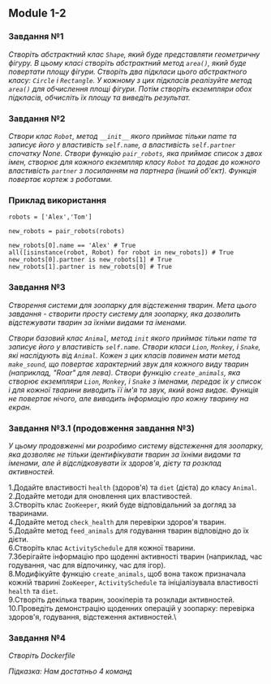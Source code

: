 ## Module 1-2

### Завдання №1

*Створіть абстрактний клас `Shape`, який буде представляти геометричну фігуру.
В цьому класі створіть абстрактний метод `area()`, який буде повертати площу фігури. 
Створіть два підкласи цього абстрактного класу: `Circle` і `Rectangle`. 
У кожному з цих підкласів реалізуйте метод `area()` для обчислення площі фігури.
Потім створіть екземпляри обох підкласів, обчисліть їх площу та виведіть результат.*


### Завдання №2

*Створи клас `Robot`, метод `__init__` якого приймає тільки name та записує його у властивість `self.name`, 
a властивість `self.partner` спочатку None.
Створи функцію `pair_robots`, яка приймає список з двох імен, створює для кожного екземпляр класу `Robot` та додає 
до кожного властивість `partner` з посиланням на партнера (інший об'єкт). Функція повертає кортеж з роботами.*

### Приклад використання

`robots = ['Alex','Tom']`

`new_robots = pair_robots(robots)`

`new_robots[0].name == 'Alex' # True` \
`all([isinstance(robot, Robot) for robot in new_robots]) # True` \
`new_robots[0].partner is new_robots[1] # True` \
`new_robots[1].partner is new_robots[0] # True`


### Завдання №3

*Створення системи для зоопарку для відстеження тварин.
Мета цього завдання - створити просту систему для зоопарку, 
яка дозволить відстежувати тварин за їхніми видами та іменами.*

*Створи базовий клас `Animal`, метод `init` якого приймає тільки name та записує його у властивість `self.name`.
Створи класи `Lion`, `Monkey`, і `Snake`, які наслідують від `Animal`. Кожен з цих класів повинен мати метод `make_sound`,
що повертає характерний звук для кожного виду тварин (наприклад, "Roar" для лева).
Створи функцію `create_animals`, яка створює екземпляри `Lion`, `Monkey`, і `Snake` з іменами, передає їх у список
і для кожної тварини виводить її ім'я та звук, який вона видає. Функція не повертає нічого, але виводить інформацію
про кожну тварину на екран.*


### Завдання №3.1 (продовження завдання №3)

*У цьому продовженні ми розробимо систему відстеження для зоопарку, 
яка дозволяє не тільки ідентифікувати тварин за їхніми видами та іменами, 
але й відслідковувати їх здоров'я, дієту та розклад активностей.*

  1.Додайте властивості `health` (здоров'я) та `diet` (дієта) до класу `Animal`.\
  2.Додайте методи для оновлення цих властивостей.\
  3.Створіть клас `ZooKeeper`, який буде відповідальний за догляд за тваринами.\
  4.Додайте метод `check_health` для перевірки здоров'я тварин. \
  5.Додайте метод `feed_animals` для годування тварин відповідно до їх дієти.\
  6.Створіть клас `ActivitySchedule` для кожної тварини.\
  7.Зберігайте інформацію про щоденні активності тварин (наприклад, час годування, 
  час для відпочинку, час для ігор).\
  8.Модифікуйте функцію `create_animals`, щоб вона також призначала кожній тварині `ZooKeeper`, 
  `ActivitySchedule` та ініціалізувала властивості `health` та `diet`.\
  9.Створіть декілька тварин, зоокіперів та розклади активностей.\
  10.Проведіть демонстрацію щоденних операцій у зоопарку: перевірка здоров'я, годування, відстеження активностей.\


### Завдання №4
*Створіть Dockerfile*

*Підказка:*
*Нам достатньо 4 команд*